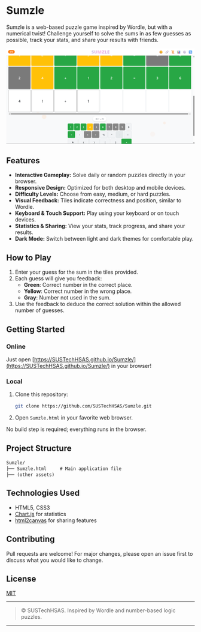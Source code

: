 # Sumzle

Sumzle is a web-based puzzle game inspired by Wordle, but with a numerical twist! Challenge yourself to solve the sums in as few guesses as possible, track your stats, and share your results with friends.

![Sumzle Screenshot](./screenshot.png)
## Features

- **Interactive Gameplay:** Solve daily or random puzzles directly in your browser.
- **Responsive Design:** Optimized for both desktop and mobile devices.
- **Difficulty Levels:** Choose from easy, medium, or hard puzzles.
- **Visual Feedback:** Tiles indicate correctness and position, similar to Wordle.
- **Keyboard & Touch Support:** Play using your keyboard or on touch devices.
- **Statistics & Sharing:** View your stats, track progress, and share your results.
- **Dark Mode:** Switch between light and dark themes for comfortable play.

## How to Play

1. Enter your guess for the sum in the tiles provided.
2. Each guess will give you feedback:
   - **Green**: Correct number in the correct place.
   - **Yellow**: Correct number in the wrong place.
   - **Gray**: Number not used in the sum.
3. Use the feedback to deduce the correct solution within the allowed number of guesses.

## Getting Started

### Online

Just open [https://SUSTechHSAS.github.io/Sumzle/](https://SUSTechHSAS.github.io/Sumzle/) in your browser!

### Local

1. Clone this repository:
    ```bash
    git clone https://github.com/SUSTechHSAS/Sumzle.git
    ```
2. Open `Sumzle.html` in your favorite web browser.

No build step is required; everything runs in the browser.

## Project Structure

```
Sumzle/
├── Sumzle.html     # Main application file
├── (other assets)
```

## Technologies Used

- HTML5, CSS3
- [Chart.js](https://www.chartjs.org/) for statistics
- [html2canvas](https://html2canvas.hertzen.com/) for sharing features

## Contributing

Pull requests are welcome! For major changes, please open an issue first to discuss what you would like to change.

## License

[MIT](./LICENSE)

---

> © SUSTechHSAS. Inspired by Wordle and number-based logic puzzles.

---
